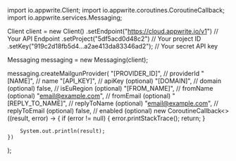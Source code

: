 import io.appwrite.Client;
import io.appwrite.coroutines.CoroutineCallback;
import io.appwrite.services.Messaging;

Client client = new Client()
    .setEndpoint("https://cloud.appwrite.io/v1") // Your API Endpoint
    .setProject("5df5acd0d48c2") // Your project ID
    .setKey("919c2d18fb5d4...a2ae413da83346ad2"); // Your secret API key

Messaging messaging = new Messaging(client);

messaging.createMailgunProvider(
    "[PROVIDER_ID]", // providerId
    "[NAME]", // name
    "[API_KEY]", // apiKey (optional)
    "[DOMAIN]", // domain (optional)
    false, // isEuRegion (optional)
    "[FROM_NAME]", // fromName (optional)
    "email@example.com", // fromEmail (optional)
    "[REPLY_TO_NAME]", // replyToName (optional)
    "email@example.com", // replyToEmail (optional)
    false, // enabled (optional)
    new CoroutineCallback<>((result, error) -> {
        if (error != null) {
            error.printStackTrace();
            return;
        }

        System.out.println(result);
    })
);

